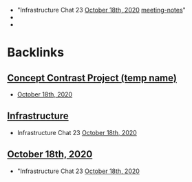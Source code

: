 - "Infrastructure Chat 23 [October 18th, 2020](<October 18th, 2020.md>) [meeting-notes](<meeting-notes.md>)"
- 
- 

# Backlinks
## [Concept Contrast Project (temp name)](<Concept Contrast Project (temp name).md>)
- [October 18th, 2020](<October 18th, 2020.md>)

## [Infrastructure](<Infrastructure.md>)
- Infrastructure Chat 23 [October 18th, 2020](<October 18th, 2020.md>)

## [October 18th, 2020](<October 18th, 2020.md>)
- "Infrastructure Chat 23 [October 18th, 2020](<October 18th, 2020.md>)

